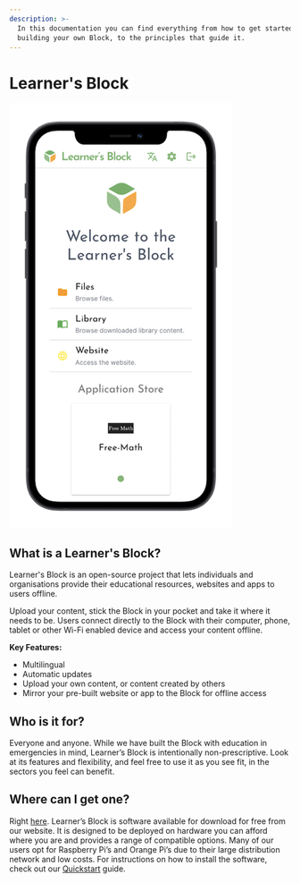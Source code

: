 ```yaml
---
description: >-
  In this documentation you can find everything from how to get started with
  building your own Block, to the principles that guide it.
---
```


# Learner's Block

![](.gitbook/assets/lb-phone-mockup-new.png)

## What is a Learner's Block?

Learner's Block is an open-source project that lets individuals and organisations provide their educational resources, websites and apps to users offline.

Upload your content, stick the Block in your pocket and take it where it needs to be. Users connect directly to the Block with their computer, phone, tablet or other Wi-Fi enabled device and access your content offline.&#x20;

**Key Features:**&#x20;

* Multilingual
* Automatic updates
* Upload your own content, or content created by others
* Mirror your pre-built website or app to the Block for offline access

## Who is it for?

Everyone and anyone. While we have built the Block with education in emergencies in mind, Learner’s Block is intentionally non-prescriptive. Look at its features and flexibility, and feel free to use it as you see fit, in the sectors you feel can benefit.&#x20;

## Where can I get one?

Right [here](https://downloads.learnersblock.org). Learner’s Block is software available for download for free from our website. It is designed to be deployed on hardware you can afford where you are and provides a range of compatible options. Many of our users opt for Raspberry Pi’s and Orange Pi’s due to their large distribution network and low costs. For instructions on how to install the software, check out our [Quickstart](how-to-build-one/quickstart/) guide.&#x20;
